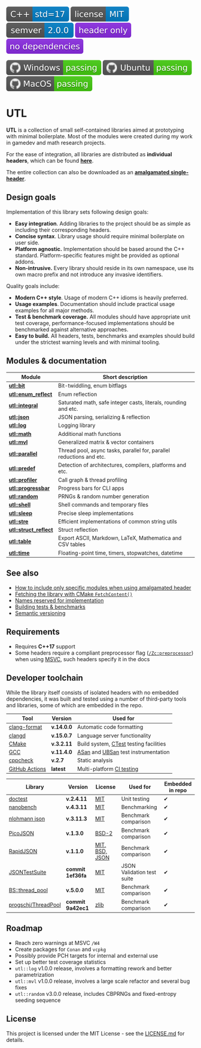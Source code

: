 [<img src ="images/badge_cpp_std_17.svg">](https://en.cppreference.com/w/cpp/17.html)
[<img src ="images/badge_license_mit.svg">](../LICENSE.md)
[<img src ="images/badge_semver.svg">](guide_versioning.md)
[<img src ="images/badge_header_only.svg">](https://en.wikipedia.org/wiki/Header-only)
[<img src ="images/badge_no_dependencies.svg">](https://github.com/DmitriBogdanov/UTL/tree/master/include/UTL)

[<img src ="images/badge_windows_passing.svg">](https://github.com/DmitriBogdanov/UTL/actions/workflows/windows.yml)
[<img src ="images/badge_ubuntu_passing.svg">](https://github.com/DmitriBogdanov/UTL/actions/workflows/ubuntu.yml)
[<img src ="images/badge_macos_passing.svg">](https://github.com/DmitriBogdanov/UTL/actions/workflows/macos.yml)

# UTL

**UTL** is a collection of small self-contained libraries aimed at prototyping with minimal boilerplate. Most of the modules were created during my work in gamedev and math research projects.

For the ease of integration, all libraries are distributed as **individual headers**, which can be found [**here**](../include/UTL).

The entire collection can also be downloaded as an [**amalgamated single-header**](../single_include/UTL.hpp).

## Design goals

Implementation of this library sets following design goals:

* **Easy integration**. Adding libraries to the project should be as simple as including their corresponding headers.
* **Concise syntax**. Library usage should require minimal boilerplate on user side.
* **Platform agnostic.** Implementation should be based around the C++ standard. Platform-specific features might be provided as optional addons.
* **Non-intrusive.** Every library should reside in its own namespace, use its own macro prefix and not introduce any invasive identifiers.

Quality goals include:

* **Modern C++ style**. Usage of modern C++ idioms is heavily preferred.
* **Usage examples**. Documentation should include  practical usage examples for all major methods.
* **Test & benchmark coverage.** All modules should have appropriate unit test coverage, performance-focused implementations should be benchmarked against alternative approaches.
* **Easy to build.** All headers, tests, benchmarks and examples should build under the strictest warning levels and with minimal tooling.

## Modules & documentation

| Module                                                     | Short description                                            |
| ---------------------------------------------------------- | ------------------------------------------------------------ |
| [**utl::bit**](module_bit.md)                       | Bit-twiddling, enum bitflags                                 |
| [**utl::enum_reflect**](module_enum_reflect.md)     | Enum reflection                                              |
| [**utl::integral**](module_integral.md)             | Saturated math, safe integer casts, literals, rounding and etc. |
| [**utl::json**](module_json.md)                     | JSON parsing, serializing & reflection                       |
| [**utl::log**](module_log.md)                       | Logging library                                              |
| [**utl::math**](module_math.md)                     | Additional math functions                                    |
| [**utl::mvl**](module_mvl.md)                       | Generalized matrix & vector containers                       |
| [**utl::parallel**](module_parallel.md)             | Thread pool, async tasks, parallel for, parallel reductions and etc. |
| [**utl::predef**](module_predef.md)                 | Detection of architectures, compilers, platforms and etc.    |
| [**utl::profiler**](module_profiler.md)             | Call graph & thread profiling                                |
| [**utl::progressbar**](module_progressbar.md)       | Progress bars for CLI apps                                   |
| [**utl::random**](module_random.md)                 | PRNGs & random number generation                             |
| [**utl::shell**](module_shell.md)                   | Shell commands and temporary files                           |
| [**utl::sleep**](module_sleep.md)                   | Precise sleep implementations                                |
| [**utl::stre**](module_stre.md)                     | Efficient implementations of common string utils             |
| [**utl::struct_reflect**](module_struct_reflect.md) | Struct reflection                                            |
| [**utl::table**](module_table.md)                   | Export ASCII, Markdown, LaTeX, Mathematica and CSV tables    |
| [**utl::time**](module_time.md)                     | Floating-point time, timers, stopwatches, datetime           |

## See also

* [How to include only specific modules when using amalgamated header](guide_selecting_modules.md)
* [Fetching the library with CMake `FetchContent()`](guide_fetching_library.md)
* [Names reserved for implementation](guide_reserved_names.md)
* [Building tests & benchmarks](guide_building_project.md)
* [Semantic versioning](guide_versioning.md)

## Requirements

* Requires **C++17** support
* Some headers require a compliant preprocessor flag ([`/Zc:preprocessor`](https://learn.microsoft.com/en-us/cpp/build/reference/zc-preprocessor)) when using [MSVC](https://en.wikipedia.org/wiki/Microsoft_Visual_C%2B%2B), such headers specify it in the docs

## Developer toolchain

While the library itself consists of isolated headers with no embedded dependencies, it was built and tested using a number of third-party tools and libraries, some of which are embedded in the repo.

| Tool                                                                                                   | Version      | Used for                                                                                                                                                         |
| ------------------------------------------------------------------------------------------------------ | ------------ | ---------------------------------------------------------------------------------------------------------------------------------------------------------------- |
| [clang-format](https://clang.llvm.org/docs/ClangFormat.html)                                           | **v.14.0.0** | Automatic code formatting                                                                                                                                        |
| [clangd](https://clangd.llvm.org)                                                                      | **v.15.0.7** | Language server functionality                                                                                                                                    |
| [CMake](https://cmake.org)                                                                             | **v.3.2.11** | Build system, [CTest](https://cmake.org/cmake/help/latest/manual/ctest.1.html) testing facilities                                                                |
| [GCC](https://gcc.gnu.org/onlinedocs/gcc/Instrumentation-Options.html)                                 | **v.11.4.0** | [ASan](https://github.com/google/sanitizers/wiki/AddressSanitizer) and [UBSan](https://clang.llvm.org/docs/UndefinedBehaviorSanitizer.html) test instrumentation |
| [cppcheck](https://github.com/danmar/cppcheck)                                                         | **v.2.7**    | Static analysis                                                                                                                                                  |
| [GitHub Actions](https://docs.github.com/en/actions/about-github-actions/understanding-github-actions) | **latest**   | Multi-platform [CI testing](https://docs.github.com/en/actions/about-github-actions/about-continuous-integration-with-github-actions)                            |

| Library                                                       | Version            | License                                                                        | Used for                   | Embedded in repo |
| ------------------------------------------------------------- | ------------------ | ------------------------------------------------------------------------------ | -------------------------- | ---------------- |
| [doctest](https://github.com/doctest/doctest)                 | **v.2.4.11**       | [MIT](https://github.com/doctest/doctest/blob/master/LICENSE.txt)              | Unit testing               | ✔                |
| [nanobench](https://github.com/martinus/nanobench)            | **v.4.3.11**       | [MIT](https://github.com/martinus/nanobench/blob/master/LICENSE)               | Benchmarking               | ✔                |
| [nlohmann json](https://github.com/nlohmann/json)             | **v.3.11.3**       | [MIT](https://github.com/nlohmann/json/blob/develop/LICENSE.MIT)               | Benchmark comparison       | ✔                |
| [PicoJSON](https://github.com/kazuho/picojson)                | **v.1.3.0**        | [BSD-2](https://github.com/kazuho/picojson/blob/master/LICENSE)                | Benchmark comparison       | ✔                |
| [RapidJSON](https://github.com/Tencent/rapidjson)             | **v.1.1.0**        | [MIT, BSD, JSON](https://github.com/Tencent/rapidjson/blob/master/license.txt) | Benchmark comparison       | ✔                |
| [JSONTestSuite](https://github.com/nst/JSONTestSuite/)        | **commit 1ef36fa** | [MIT](https://github.com/nst/JSONTestSuite/blob/master/LICENSE)                | JSON Validation test suite | ✔                |
| [BS::thread_pool](https://github.com/bshoshany/thread-pool)   | **v.5.0.0**        | [MIT](https://github.com/bshoshany/thread-pool/blob/master/LICENSE.txt)        | Benchmark comparison       | ✔                |
| [progschj/ThreadPool](https://github.com/progschj/ThreadPool) | **commit 9a42ec1** | [zlib](https://github.com/progschj/ThreadPool/blob/master/COPYING)             | Benchmark comparison       | ✔                |

## Roadmap

* Reach zero warnings at MSVC `/W4`
* Create packages for `Conan` and `vcpkg`
* Possibly provide PCH targets for internal and external use
* Set up better test coverage statistics
* `utl::log` v1.0.0 release, involves a formatting rework and better parametrization
* `utl::mvl` v1.0.0 release, involves a large scale refactor and several bug fixes
* `utl::random` v3.0.0 release, includes CBPRNGs and fixed-entropy seeding sequence

## License

This project is licensed under the MIT License - see the [LICENSE.md](../LICENSE.md) for details.
